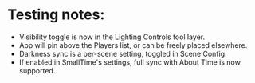 # Testing notes:

- Visibility toggle is now in the Lighting Controls tool layer.
- App will pin above the Players list, or can be freely placed elsewhere.
- Darkness sync is a per-scene setting, toggled in Scene Config.
- If enabled in SmallTime's settings, full sync with About Time is now supported.
